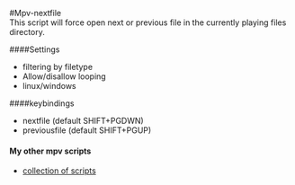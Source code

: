 #Mpv-nextfile  
This script will force open next or previous file in the currently playing files directory.

####Settings
- filtering by filetype
- Allow/disallow looping
- linux/windows

####keybindings
- nextfile  (default SHIFT+PGDWN)
- previousfile  (default SHIFT+PGUP)
  
#### My other mpv scripts
- [collection of scripts](https://github.com/donmaiq/mpv-scripts)
